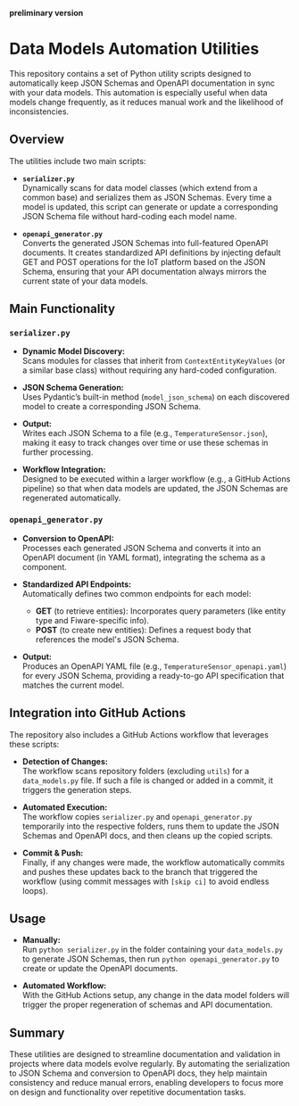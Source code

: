 **preliminary version**

# Data Models Automation Utilities 

This repository contains a set of Python utility scripts designed to automatically keep JSON Schemas and OpenAPI documentation in sync with your data models. This automation is especially useful when data models change frequently, as it reduces manual work and the likelihood of inconsistencies.

## Overview

The utilities include two main scripts:

- **`serializer.py`**  
  Dynamically scans for data model classes (which extend from a common base) and serializes them as JSON Schemas. Every time a model is updated, this script can generate or update a corresponding JSON Schema file without hard-coding each model name.

- **`openapi_generator.py`**  
  Converts the generated JSON Schemas into full-featured OpenAPI documents. It creates standardized API definitions by injecting default GET and POST operations for the IoT platform based on the JSON Schema, ensuring that your API documentation always mirrors the current state of your data models.

## Main Functionality

### `serializer.py`

- **Dynamic Model Discovery:**  
  Scans modules for classes that inherit from `ContextEntityKeyValues` (or a similar base class) without requiring any hard-coded configuration.
  
- **JSON Schema Generation:**  
  Uses Pydantic’s built-in method (`model_json_schema`) on each discovered model to create a corresponding JSON Schema.
  
- **Output:**  
  Writes each JSON Schema to a file (e.g., `TemperatureSensor.json`), making it easy to track changes over time or use these schemas in further processing.

- **Workflow Integration:**  
  Designed to be executed within a larger workflow (e.g., a GitHub Actions pipeline) so that when data models are updated, the JSON Schemas are regenerated automatically.

### `openapi_generator.py`

- **Conversion to OpenAPI:**  
  Processes each generated JSON Schema and converts it into an OpenAPI document (in YAML format), integrating the schema as a component.
  
- **Standardized API Endpoints:**  
  Automatically defines two common endpoints for each model:
  - **GET** (to retrieve entities): Incorporates query parameters (like entity type and Fiware-specific info).
  - **POST** (to create new entities): Defines a request body that references the model's JSON Schema.
  
- **Output:**  
  Produces an OpenAPI YAML file (e.g., `TemperatureSensor_openapi.yaml`) for every JSON Schema, providing a ready-to-go API specification that matches the current model.

## Integration into GitHub Actions

The repository also includes a GitHub Actions workflow that leverages these scripts:

- **Detection of Changes:**  
  The workflow scans repository folders (excluding `utils`) for a `data_models.py` file. If such a file is changed or added in a commit, it triggers the generation steps.
  
- **Automated Execution:**  
  The workflow copies `serializer.py` and `openapi_generator.py` temporarily into the respective folders, runs them to update the JSON Schemas and OpenAPI docs, and then cleans up the copied scripts.
  
- **Commit & Push:**  
  Finally, if any changes were made, the workflow automatically commits and pushes these updates back to the branch that triggered the workflow (using commit messages with `[skip ci]` to avoid endless loops).

## Usage

- **Manually:**  
  Run `python serializer.py` in the folder containing your `data_models.py` to generate JSON Schemas, then run `python openapi_generator.py` to create or update the OpenAPI documents.

- **Automated Workflow:**  
  With the GitHub Actions setup, any change in the data model folders will trigger the proper regeneration of schemas and API documentation.

## Summary

These utilities are designed to streamline documentation and validation in projects where data models evolve regularly. By automating the serialization to JSON Schema and conversion to OpenAPI docs, they help maintain consistency and reduce manual errors, enabling developers to focus more on design and functionality over repetitive documentation tasks.